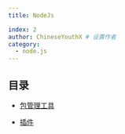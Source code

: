 ```yaml
---
title: NodeJs

index: 2
author: ChineseYouthX # 设置作者
category:
  - node.js
---
```


## 目录

- [包管理工具](pm/README.md)

- [插件](plug/README.md)
